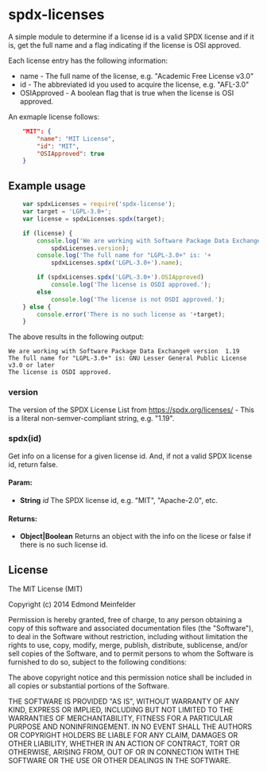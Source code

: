 spdx-licenses
=============

A simple module to determine if a license id is a valid SPDX license and if it
is, get the full name and a flag indicating if the license is OSI approved.

Each license entry has the following information:

* name - The full name of the license, e.g. &quot;Academic Free License v3.0&quot;
* id - The abbreviated id you used to acquire the license, e.g. &quot;AFL-3.0&quot;
* OSIApproved - A boolean flag that is true when the license is OSI approved.

An exmaple license follows:

```JSON
    "MIT": {
        "name": "MIT License",
        "id": "MIT",
        "OSIApproved": true
    }
```

## Example usage

```javascript
    var spdxLicenses = require('spdx-license');
    var target = 'LGPL-3.0+';
    var license = spdxLicenses.spdx(target);

    if (license) {
        console.log('We are working with Software Package Data Exchange® version ',
            spdxLicenses.version);
        console.log('The full name for "LGPL-3.0+" is: '+
            spdxLicenses.spdx('LGPL-3.0+').name);

        if (spdxLicenses.spdx('LGPL-3.0+').OSIApproved)
            console.log('The license is OSDI approved.');
        else
            console.log('The license is not OSDI approved.');
    } else {
        console.error('There is no such license as '+target);
    }
```

The above results in the following output:

    We are working with Software Package Data Exchange® version  1.19
    The full name for "LGPL-3.0+" is: GNU Lesser General Public License v3.0 or later
    The license is OSDI approved.

### version
The version of the SPDX License List from https://spdx.org/licenses/ - This is 
a literal non-semver-compliant string, e.g. "1.19".

### spdx(id)
Get info on a license for a given license id. And, if not a valid SPDX license
id, return false.

#### Param:
* **String** *id* The SPDX license id, e.g. &quot;MIT&quot;, &quot;Apache-2.0&quot;, etc.

#### Returns:
* **Object|Boolean** Returns an object with the info on the licese or false if there is no such license id.

## License
The MIT License (MIT)

Copyright (c) 2014 Edmond Meinfelder

Permission is hereby granted, free of charge, to any person obtaining a copy of
this software and associated documentation files (the "Software"), to deal in
the Software without restriction, including without limitation the rights to
use, copy, modify, merge, publish, distribute, sublicense, and/or sell copies of
the Software, and to permit persons to whom the Software is furnished to do so,
subject to the following conditions:

The above copyright notice and this permission notice shall be included in all
copies or substantial portions of the Software.

THE SOFTWARE IS PROVIDED "AS IS", WITHOUT WARRANTY OF ANY KIND, EXPRESS OR
IMPLIED, INCLUDING BUT NOT LIMITED TO THE WARRANTIES OF MERCHANTABILITY, FITNESS
FOR A PARTICULAR PURPOSE AND NONINFRINGEMENT. IN NO EVENT SHALL THE AUTHORS OR
COPYRIGHT HOLDERS BE LIABLE FOR ANY CLAIM, DAMAGES OR OTHER LIABILITY, WHETHER
IN AN ACTION OF CONTRACT, TORT OR OTHERWISE, ARISING FROM, OUT OF OR IN
CONNECTION WITH THE SOFTWARE OR THE USE OR OTHER DEALINGS IN THE SOFTWARE.
